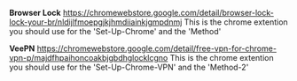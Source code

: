 **Browser Lock**
https://chromewebstore.google.com/detail/browser-lock-lock-your-br/nldijlfmoepgjkjhmdiiainkjgmpdnmj
This is the chrome extention you should use for the 'Set-Up-Chrome' and the 'Method'

**VeePN**
https://chromewebstore.google.com/detail/free-vpn-for-chrome-vpn-p/majdfhpaihoncoakbjgbdhglocklcgno
This is the chrome extention you should use for the 'Set-Up-Chrome-VPN' and the 'Method-2'
